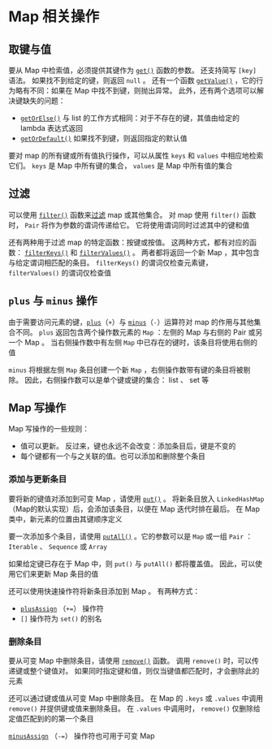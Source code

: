 # Map 相关操作

## 取键与值

要从 Map 中检索值，必须提供其键作为 [`get()`](https://kotlinlang.org/api/latest/jvm/stdlib/kotlin.collections/-map/get.html) 函数的参数。 还支持简写 `[key]` 语法。 如果找不到给定的键，则返回 `null` 。 还有一个函数 [`getValue()`](https://kotlinlang.org/api/latest/jvm/stdlib/kotlin.collections/get-value.html) ，它的行为略有不同：如果在 Map 中找不到键，则抛出异常。 此外，还有两个选项可以解决键缺失的问题：

- [`getOrElse()`](https://kotlinlang.org/api/latest/jvm/stdlib/kotlin.collections/get-or-else.html) 与 list 的工作方式相同：对于不存在的键，其值由给定的 lambda 表达式返回
- [`getOrDefault()`](https://kotlinlang.org/api/latest/jvm/stdlib/kotlin.collections/get-or-default.html) 如果找不到键，则返回指定的默认值

要对 map 的所有键或所有值执行操作，可以从属性 `keys` 和 `values` 中相应地检索它们。 `keys` 是 Map 中所有键的集合， `values` 是 Map 中所有值的集合

## 过滤

可以使用 [`filter()`](https://kotlinlang.org/api/latest/jvm/stdlib/kotlin.collections/filter.html) 函数来[过滤](https://www.kotlincn.net/docs/reference/collection-filtering.html) map 或其他集合。 对 map 使用 `filter()` 函数时， `Pair` 将作为参数的谓词传递给它。 它将使用谓词同时过滤其中的键和值

还有两种用于过滤 map 的特定函数：按键或按值。 这两种方式，都有对应的函数： [`filterKeys()`](https://kotlinlang.org/api/latest/jvm/stdlib/kotlin.collections/filter-keys.html) 和 [`filterValues()`](https://kotlinlang.org/api/latest/jvm/stdlib/kotlin.collections/filter-values.html) 。 两者都将返回一个新 Map ，其中包含与给定谓词相匹配的条目。 `filterKeys()` 的谓词仅检查元素键， `filterValues()` 的谓词仅检查值

## `plus` 与 `minus` 操作

由于需要访问元素的键，[`plus`](https://kotlinlang.org/api/latest/jvm/stdlib/kotlin.collections/plus.html)（`+`）与 [`minus`](https://kotlinlang.org/api/latest/jvm/stdlib/kotlin.collections/minus.html)（`-`）运算符对 map 的作用与其他集合不同。 `plus` 返回包含两个操作数元素的 `Map` ：左侧的 Map 与右侧的 Pair 或另一个 Map 。 当右侧操作数中有左侧 `Map` 中已存在的键时，该条目将使用右侧的值

`minus` 将根据左侧 `Map` 条目创建一个新 `Map` ，右侧操作数带有键的条目将被剔除。 因此，右侧操作数可以是单个键或键的集合： list 、 set 等

## Map 写操作

Map 写操作的一些规则：

- 值可以更新。 反过来，键也永远不会改变：添加条目后，键是不变的
- 每个键都有一个与之关联的值。也可以添加和删除整个条目

### 添加与更新条目

要将新的键值对添加到可变 Map ，请使用 [`put()`](https://kotlinlang.org/api/latest/jvm/stdlib/kotlin.collections/-mutable-map/put.html) 。 将新条目放入 `LinkedHashMap` （Map的默认实现）后，会添加该条目，以便在 Map 迭代时排在最后。 在 Map 类中，新元素的位置由其键顺序定义

要一次添加多个条目，请使用 [`putAll()`](https://kotlinlang.org/api/latest/jvm/stdlib/kotlin.collections/put-all.html) 。它的参数可以是 `Map` 或一组 `Pair` ： `Iterable` 、 `Sequence` 或 `Array`

如果给定键已存在于 Map 中，则 `put()` 与 `putAll()` 都将覆盖值。 因此，可以使用它们来更新 Map 条目的值

还可以使用快速操作符将新条目添加到 Map 。 有两种方式：

- [`plusAssign`](https://kotlinlang.org/api/latest/jvm/stdlib/kotlin.collections/plus-assign.html) （`+=`） 操作符
- `[]` 操作符为 `set()` 的别名

### 删除条目

要从可变 Map 中删除条目，请使用 [`remove()`](https://kotlinlang.org/api/latest/jvm/stdlib/kotlin.collections/-mutable-map/remove.html) 函数。 调用 `remove()` 时，可以传递键或整个键值对。 如果同时指定键和值，则仅当键值都匹配时，才会删除此的元素

还可以通过键或值从可变 Map 中删除条目。 在 Map 的 `.keys` 或 `.values` 中调用 `remove()` 并提供键或值来删除条目。 在 `.values` 中调用时， `remove()` 仅删除给定值匹配到的的第一个条目

[`minusAssign`](https://kotlinlang.org/api/latest/jvm/stdlib/kotlin.collections/minus-assign.html) （`-=`） 操作符也可用于可变 Map